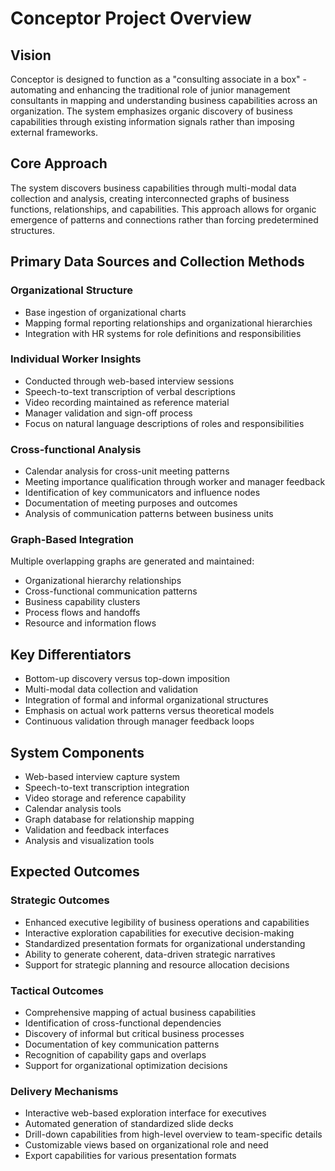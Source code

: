 # Conceptor Project Overview

## Vision

Conceptor is designed to function as a "consulting associate in a box" \- automating and enhancing the traditional role of junior management consultants in mapping and understanding business capabilities across an organization. The system emphasizes organic discovery of business capabilities through existing information signals rather than imposing external frameworks.

## Core Approach

The system discovers business capabilities through multi-modal data collection and analysis, creating interconnected graphs of business functions, relationships, and capabilities. This approach allows for organic emergence of patterns and connections rather than forcing predetermined structures.

## Primary Data Sources and Collection Methods

### Organizational Structure

- Base ingestion of organizational charts  
- Mapping formal reporting relationships and organizational hierarchies  
- Integration with HR systems for role definitions and responsibilities

### Individual Worker Insights

- Conducted through web-based interview sessions  
- Speech-to-text transcription of verbal descriptions  
- Video recording maintained as reference material  
- Manager validation and sign-off process  
- Focus on natural language descriptions of roles and responsibilities

### Cross-functional Analysis

- Calendar analysis for cross-unit meeting patterns  
- Meeting importance qualification through worker and manager feedback  
- Identification of key communicators and influence nodes  
- Documentation of meeting purposes and outcomes  
- Analysis of communication patterns between business units

### Graph-Based Integration

Multiple overlapping graphs are generated and maintained:

- Organizational hierarchy relationships  
- Cross-functional communication patterns  
- Business capability clusters  
- Process flows and handoffs  
- Resource and information flows

## Key Differentiators

- Bottom-up discovery versus top-down imposition  
- Multi-modal data collection and validation  
- Integration of formal and informal organizational structures  
- Emphasis on actual work patterns versus theoretical models  
- Continuous validation through manager feedback loops

## System Components

- Web-based interview capture system  
- Speech-to-text transcription integration  
- Video storage and reference capability  
- Calendar analysis tools  
- Graph database for relationship mapping  
- Validation and feedback interfaces  
- Analysis and visualization tools

## Expected Outcomes

### Strategic Outcomes

- Enhanced executive legibility of business operations and capabilities  
- Interactive exploration capabilities for executive decision-making  
- Standardized presentation formats for organizational understanding  
- Ability to generate coherent, data-driven strategic narratives  
- Support for strategic planning and resource allocation decisions

### Tactical Outcomes

- Comprehensive mapping of actual business capabilities  
- Identification of cross-functional dependencies  
- Discovery of informal but critical business processes  
- Documentation of key communication patterns  
- Recognition of capability gaps and overlaps  
- Support for organizational optimization decisions

### Delivery Mechanisms

- Interactive web-based exploration interface for executives  
- Automated generation of standardized slide decks  
- Drill-down capabilities from high-level overview to team-specific details  
- Customizable views based on organizational role and need  
- Export capabilities for various presentation formats